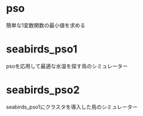 # pso
簡単な1変数関数の最小値を求める

# seabirds_pso1
psoを応用して最適な水温を探す鳥のシミュレーター

# seabirds_pso2
seabirds_pso1にクラスタを導入した鳥のシミュレーター
